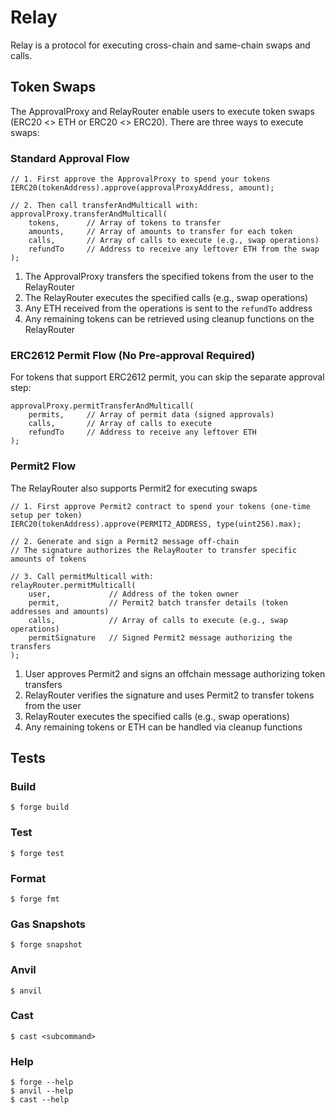 # Relay

Relay is a protocol for executing cross-chain and same-chain swaps and calls.

## Token Swaps

The ApprovalProxy and RelayRouter enable users to execute token swaps (ERC20 <> ETH or ERC20 <> ERC20). There are three ways to execute swaps:

### Standard Approval Flow

```solidity
// 1. First approve the ApprovalProxy to spend your tokens
IERC20(tokenAddress).approve(approvalProxyAddress, amount);

// 2. Then call transferAndMulticall with:
approvalProxy.transferAndMulticall(
    tokens,      // Array of tokens to transfer
    amounts,     // Array of amounts to transfer for each token
    calls,       // Array of calls to execute (e.g., swap operations)
    refundTo     // Address to receive any leftover ETH from the swap
);
```

1. The ApprovalProxy transfers the specified tokens from the user to the RelayRouter
2. The RelayRouter executes the specified calls (e.g., swap operations)
3. Any ETH received from the operations is sent to the `refundTo` address
4. Any remaining tokens can be retrieved using cleanup functions on the RelayRouter

### ERC2612 Permit Flow (No Pre-approval Required)

For tokens that support ERC2612 permit, you can skip the separate approval step:

```solidity
approvalProxy.permitTransferAndMulticall(
    permits,     // Array of permit data (signed approvals)
    calls,       // Array of calls to execute
    refundTo     // Address to receive any leftover ETH
);
```

### Permit2 Flow

The RelayRouter also supports Permit2 for executing swaps

```solidity
// 1. First approve Permit2 contract to spend your tokens (one-time setup per token)
IERC20(tokenAddress).approve(PERMIT2_ADDRESS, type(uint256).max);

// 2. Generate and sign a Permit2 message off-chain
// The signature authorizes the RelayRouter to transfer specific amounts of tokens

// 3. Call permitMulticall with:
relayRouter.permitMulticall(
    user,             // Address of the token owner
    permit,           // Permit2 batch transfer details (token addresses and amounts)
    calls,            // Array of calls to execute (e.g., swap operations)
    permitSignature   // Signed Permit2 message authorizing the transfers
);
```

1. User approves Permit2 and signs an offchain message authorizing token transfers
2. RelayRouter verifies the signature and uses Permit2 to transfer tokens from the user
3. RelayRouter executes the specified calls (e.g., swap operations)
4. Any remaining tokens or ETH can be handled via cleanup functions

## Tests

### Build

```shell
$ forge build
```

### Test

```shell
$ forge test
```

### Format

```shell
$ forge fmt
```

### Gas Snapshots

```shell
$ forge snapshot
```

### Anvil

```shell
$ anvil
```

### Cast

```shell
$ cast <subcommand>
```

### Help

```shell
$ forge --help
$ anvil --help
$ cast --help
```

